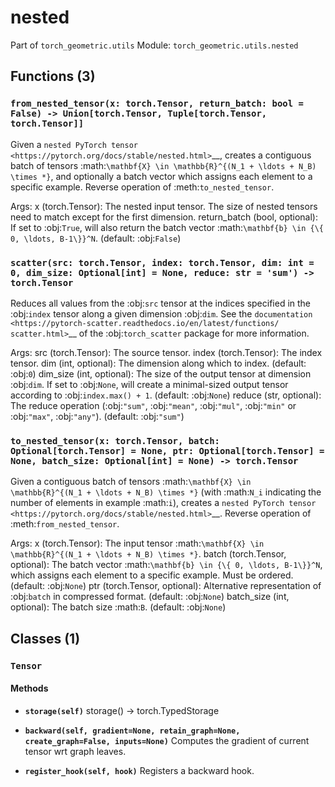 # nested

Part of `torch_geometric.utils`
Module: `torch_geometric.utils.nested`

## Functions (3)

### `from_nested_tensor(x: torch.Tensor, return_batch: bool = False) -> Union[torch.Tensor, Tuple[torch.Tensor, torch.Tensor]]`

Given a `nested PyTorch tensor
<https://pytorch.org/docs/stable/nested.html>`__, creates a contiguous
batch of tensors
:math:`\mathbf{X} \in \mathbb{R}^{(N_1 + \ldots + N_B) \times *}`, and
optionally a batch vector which assigns each element to a specific example.
Reverse operation of :meth:`to_nested_tensor`.

Args:
    x (torch.Tensor): The nested input tensor. The size of nested tensors
        need to match except for the first dimension.
    return_batch (bool, optional): If set to :obj:`True`, will also return
        the batch vector :math:`\mathbf{b} \in {\{ 0, \ldots, B-1\}}^N`.
        (default: :obj:`False`)

### `scatter(src: torch.Tensor, index: torch.Tensor, dim: int = 0, dim_size: Optional[int] = None, reduce: str = 'sum') -> torch.Tensor`

Reduces all values from the :obj:`src` tensor at the indices
specified in the :obj:`index` tensor along a given dimension
:obj:`dim`. See the `documentation
<https://pytorch-scatter.readthedocs.io/en/latest/functions/
scatter.html>`__ of the :obj:`torch_scatter` package for more
information.

Args:
    src (torch.Tensor): The source tensor.
    index (torch.Tensor): The index tensor.
    dim (int, optional): The dimension along which to index.
        (default: :obj:`0`)
    dim_size (int, optional): The size of the output tensor at
        dimension :obj:`dim`. If set to :obj:`None`, will create a
        minimal-sized output tensor according to
        :obj:`index.max() + 1`. (default: :obj:`None`)
    reduce (str, optional): The reduce operation (:obj:`"sum"`,
        :obj:`"mean"`, :obj:`"mul"`, :obj:`"min"` or :obj:`"max"`,
        :obj:`"any"`). (default: :obj:`"sum"`)

### `to_nested_tensor(x: torch.Tensor, batch: Optional[torch.Tensor] = None, ptr: Optional[torch.Tensor] = None, batch_size: Optional[int] = None) -> torch.Tensor`

Given a contiguous batch of tensors
:math:`\mathbf{X} \in \mathbb{R}^{(N_1 + \ldots + N_B) \times *}`
(with :math:`N_i` indicating the number of elements in example :math:`i`),
creates a `nested PyTorch tensor
<https://pytorch.org/docs/stable/nested.html>`__.
Reverse operation of :meth:`from_nested_tensor`.

Args:
    x (torch.Tensor): The input tensor
        :math:`\mathbf{X} \in \mathbb{R}^{(N_1 + \ldots + N_B) \times *}`.
    batch (torch.Tensor, optional): The batch vector
        :math:`\mathbf{b} \in {\{ 0, \ldots, B-1\}}^N`, which assigns each
        element to a specific example. Must be ordered.
        (default: :obj:`None`)
    ptr (torch.Tensor, optional): Alternative representation of
        :obj:`batch` in compressed format. (default: :obj:`None`)
    batch_size (int, optional): The batch size :math:`B`.
        (default: :obj:`None`)

## Classes (1)

### `Tensor`

#### Methods

- **`storage(self)`**
  storage() -> torch.TypedStorage

- **`backward(self, gradient=None, retain_graph=None, create_graph=False, inputs=None)`**
  Computes the gradient of current tensor wrt graph leaves.

- **`register_hook(self, hook)`**
  Registers a backward hook.
